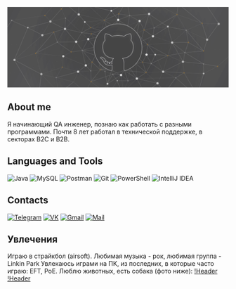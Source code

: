 [![Header](https://github.com/ReActive59ru/ReActive59ru/blob/main/assets/Header.png)](https://vk.com/reactive59ru)

## About me
Я начинающий QA инженер, познаю как работать с разными программами.
Почти 8 лет работал в технической поддержке, в секторах B2C и B2B.

## Languages and Tools

![Java](https://img.shields.io/badge/java-%23ED8B00.svg?style=for-the-badge&logo=openjdk&logoColor=white)
![MySQL](https://img.shields.io/badge/mysql-090909.svg?style=for-the-badge&logo=mysql&logoColor=white)
![Postman](https://img.shields.io/badge/Postman-FF6C37?style=for-the-badge&logo=postman&logoColor=white)
![Git](https://img.shields.io/badge/git-%23F05033.svg?style=for-the-badge&logo=git&logoColor=white)
![PowerShell](https://img.shields.io/badge/PowerShell-%235391FE.svg?style=for-the-badge&logo=powershell&logoColor=white)
![IntelliJ IDEA](https://img.shields.io/badge/IntelliJIDEA-000000.svg?style=for-the-badge&logo=intellij-idea&logoColor=white)


## Contacts

[![Telegram](https://img.shields.io/badge/Telegram-2CA5E0?style=for-the-badge&logo=telegram&logoColor=white)](https://t.me/ReActive59ru)
[![VK](https://img.shields.io/badge/VK-0077ff?style=for-the-badge&logo=VK&logoColor=white)](https://vk.com/reactive59ru)
[![Gmail](https://img.shields.io/badge/Gmail-D14836?style=for-the-badge&logo=gmail&logoColor=white)](mailto:suicidebanny@gmail.com)
[![Mail](https://img.shields.io/badge/Mail.ru-2775fc?style=for-the-badge&logo=Mail.ru&logoColor=%23ED8B00)](mailto:a.verkholantsev@mail.ru)

## Увлечения

Играю в страйкбол (airsoft).
Любимая музыка - рок, любимая группа - Linkin Park
Увлекаюсь играми на ПК, из последних, в которые часто играю: EFT, PoE.
Люблю животных, есть собака (фото ниже):
[!Header](https://github.com/ReActive59ru/ReActive59ru/blob/main/assets/Doggo1.jpg)
[!Header](https://github.com/ReActive59ru/ReActive59ru/blob/main/assets/Doggo2.jpg)
